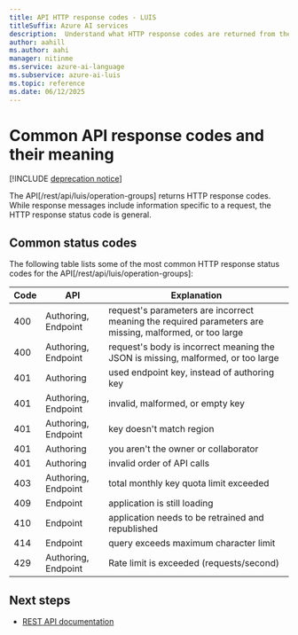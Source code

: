 ```yaml
---
title: API HTTP response codes - LUIS
titleSuffix: Azure AI services
description:  Understand what HTTP response codes are returned from the LUIS Authoring and Endpoint APIs.
author: aahill
ms.author: aahi
manager: nitinme
ms.service: azure-ai-language
ms.subservice: azure-ai-luis
ms.topic: reference
ms.date: 06/12/2025
---
```


# Common API response codes and their meaning

[!INCLUDE [deprecation notice](./includes/deprecation-notice.md)]


The API[/rest/api/luis/operation-groups] returns HTTP response codes. While response messages include information specific to a request, the HTTP response status code is general.

## Common status codes
The following table lists some of the most common HTTP response status codes for the API[/rest/api/luis/operation-groups]:

|Code|API|Explanation|
|:--|--|--|
|400|Authoring, Endpoint|request's parameters are incorrect meaning the required parameters are missing, malformed, or too large|
|400|Authoring, Endpoint|request's body is incorrect meaning the JSON is missing, malformed, or too large|
|401|Authoring|used endpoint key, instead of authoring key|
|401|Authoring, Endpoint|invalid, malformed, or empty key|
|401|Authoring, Endpoint| key doesn't match region|
|401|Authoring|you aren't the owner or collaborator|
|401|Authoring|invalid order of API calls|
|403|Authoring, Endpoint|total monthly key quota limit exceeded|
|409|Endpoint|application is still loading|
|410|Endpoint|application needs to be retrained and republished|
|414|Endpoint|query exceeds maximum character limit|
|429|Authoring, Endpoint|Rate limit is exceeded (requests/second)|

## Next steps

* [REST API documentation](/rest/api/luis/operation-groups)
